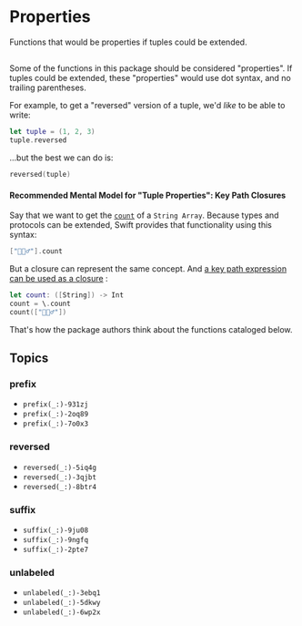 # Properties

Functions that would be properties if tuples could be extended.

## 

Some of the functions in this package should be considered "properties". If tuples could be extended, these "properties" would use dot syntax, and no trailing parentheses.

For example, to get a "reversed" version of a tuple, we'd *like* to be able to write:  

```swift
let tuple = (1, 2, 3) 
tuple.reversed
```

…but the best we can do is:

```swift
reversed(tuple)
```

#### Recommended Mental Model for "Tuple Properties": Key Path Closures

Say that we want to get the [`count`](https://developer.apple.com/documentation/swift/collection/count-4l4qk) of a `String Array`. Because types and protocols can be extended, Swift provides that functionality using this syntax: 

```swift
["🧛🏼‍♂️"].count
```

But a closure can represent the same concept. And [a key path expression can be used as a closure](https://github.com/apple/swift-evolution/blob/main/proposals/0249-key-path-literal-function-expressions.md) :

```swift
let count: ([String]) -> Int
count = \.count
count(["🧛🏼‍♂️"])
```

That's how the package authors think about the functions cataloged below.

## Topics

### prefix
- ``prefix(_:)-931zj``
- ``prefix(_:)-2oq89``
- ``prefix(_:)-7o0x3``

### reversed
- ``reversed(_:)-5iq4g``
- ``reversed(_:)-3qjbt``
- ``reversed(_:)-8btr4``

### suffix
- ``suffix(_:)-9ju08``
- ``suffix(_:)-9ngfq``
- ``suffix(_:)-2pte7``

### unlabeled
- ``unlabeled(_:)-3ebq1``
- ``unlabeled(_:)-5dkwy``
- ``unlabeled(_:)-6wp2x``
